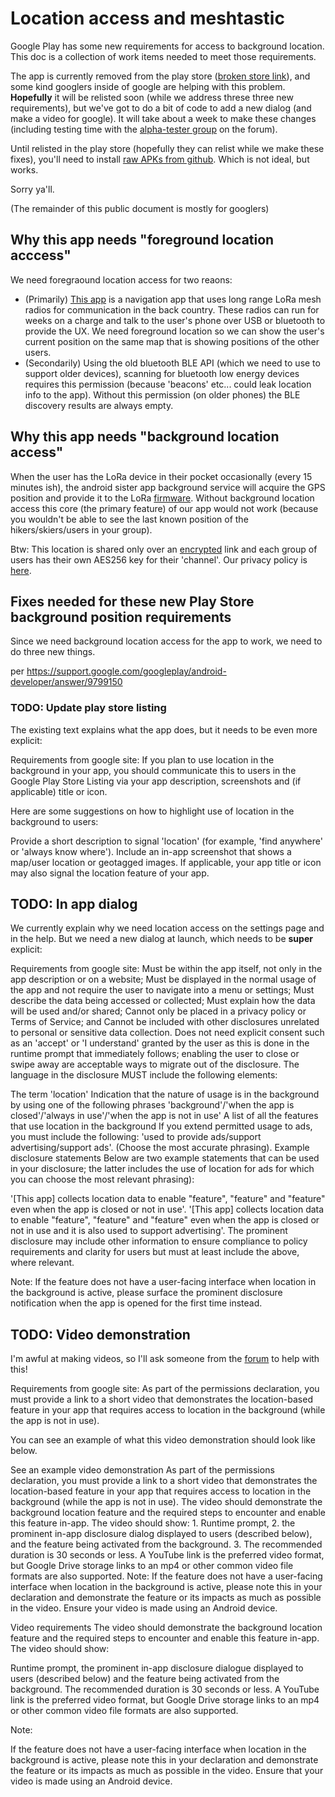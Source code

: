 # Location access and meshtastic

Google Play has some new requirements for access to background location.  This doc is a collection of work items needed to meet those requirements.

The app is currently removed from the play store ([broken store link](https://play.google.com/store/apps/details?id=com.geeksville.mesh)), and some kind googlers inside of google are helping with this problem.  **Hopefully** it will be
relisted soon (while we address threse three new requirements), but we've got to do a bit of code to add a new dialog (and make a video for google).  It will take about a week to make these changes (including testing time with the [alpha-tester group](https://meshtastic.discourse.group/c/development/alpha-testers/) on the forum).

Until relisted in the play store (hopefully they can relist while we make these fixes), you'll need to install [raw APKs from github](https://github.com/meshtastic/Meshtastic-Android/releases).  Which is not ideal, but works.

Sorry ya'll.  

(The remainder of this public document is mostly for googlers)

## Why this app needs "foreground location acccess"

We need foregraound location access for two reaons:

* (Primarily) [This app](https://github.com/meshtastic/Meshtastic-Android) is a navigation app that uses long range LoRa mesh radios for communication in the back country.  These radios can run for weeks on a charge and talk to the user's phone over USB or bluetooth to provide the UX.  We need foreground location so we can show the user's current position on the same map that is showing positions of the other users.
* (Secondarily) Using the old bluetooth BLE API (which we need to use to support older devices), scanning for bluetooth low energy devices requires this permission (because 'beacons' etc... could leak location info to the app).  Without this permission (on older phones) the BLE discovery results are always empty.

## Why this app needs "background location access"

When the user has the LoRa device in their pocket occasionally (every 15 minutes ish), the android sister app background service will acquire the GPS position and provide it to the LoRa [firmware](https://github.com/meshtastic/Meshtastic-device).  Without background location access this core (the primary feature) of our app would not work (because you wouldn't be able to see the last known position of the hikers/skiers/users in your group).

Btw: This location is shared only over an [encrypted](https://meshtastic.org/docs/developers/device/encryption) link and each group of users has their own AES256 key for their 'channel'.  Our privacy policy is [here](https://meshtastic.org/docs/legal/privacy).

## Fixes needed for these new Play Store background position requirements

Since we need background location access for the app to work, we need to do three new things.

per https://support.google.com/googleplay/android-developer/answer/9799150

### TODO: Update play store listing

The existing text explains what the app does, but it needs to be even more explicit:

Requirements from google site:
If you plan to use location in the background in your app, you should communicate this to users in the Google Play Store Listing via your app description, screenshots and (if applicable) title or icon. 

Here are some suggestions on how to highlight use of location in the background to users:

Provide a short description to signal 'location' (for example, 'find anywhere' or 'always know where').
Include an in-app screenshot that shows a map/user location or geotagged images. 
If applicable, your app title or icon may also signal the location feature of your app.

## TODO: In app dialog

We currently explain why we need location access on the settings page and in the help.  But we need a new dialog at launch, which needs to be **super** explicit:

Requirements from google site:
Must be within the app itself, not only in the app description or on a website;
Must be displayed in the normal usage of the app and not require the user to navigate into a menu or settings;
Must describe the data being accessed or collected;
Must explain how the data will be used and/or shared;
Cannot only be placed in a privacy policy or Terms of Service; and
Cannot be included with other disclosures unrelated to personal or sensitive data collection.
Does not need explicit consent such as an 'accept' or 'I understand' granted by the user as this is done in the runtime prompt that immediately follows; enabling the user to close or swipe away are acceptable ways to migrate out of the disclosure.
The language in the disclosure MUST include the following elements:

The term 'location'
Indication that the nature of usage is in the background by using one of the following phrases 'background'/'when the app is closed'/'always in use'/'when the app is not in use'
A list of all the features that use location in the background
If you extend permitted usage to ads, you must include the following: 'used to provide ads/support advertising/support ads'. (Choose the most accurate phrasing).
Example disclosure statements
Below are two example statements that can be used in your disclosure; the latter includes the use of location for ads for which you can choose the most relevant phrasing):

'[This app] collects location data to enable "feature", "feature" and "feature" even when the app is closed or not in use'. 
'[This app] collects location data to enable "feature", "feature" and "feature" even when the app is closed or not in use and it is also used to support advertising'.
The prominent disclosure may include other information to ensure compliance to policy requirements and clarity for users but must at least include the above, where relevant.

Note: If the feature does not have a user-facing interface when location in the background is active, please surface the prominent disclosure notification when the app is opened for the first time instead.

## TODO: Video demonstration

I'm awful at making videos, so I'll ask someone from the [forum](https://meshtastic.discourse.group/) to help with this!

Requirements from google site:
As part of the permissions declaration, you must provide a link to a short video that demonstrates the location-based feature in your app that requires access to location in the background (while the app is not in use). 

You can see an example of what this video demonstration should look like below.

See an example video demonstration
As part of the permissions declaration, you must provide a link to a short video that demonstrates the location-based feature in your app that requires access to location in the background (while the app is not in use). The video should demonstrate the background location feature and the required steps to encounter and enable this feature in-app. The video should show: 1. Runtime prompt, 2. the prominent in-app disclosure dialog displayed to users (described below), and the feature being activated from the background. 3. The recommended duration is 30 seconds or less. A YouTube link is the preferred video format, but Google Drive storage links to an mp4 or other common video file formats are also supported. Note: If the feature does not have a user-facing interface when location in the background is active, please note this in your declaration and demonstrate the feature or its impacts as much as possible in the video. Ensure your video is made using an Android device. 

Video requirements
The video should demonstrate the background location feature and the required steps to encounter and enable this feature in-app. The video should show:

Runtime prompt,
the prominent in-app disclosure dialogue displayed to users (described below)
and the feature being activated from the background.
The recommended duration is 30 seconds or less. A YouTube link is the preferred video format, but Google Drive storage links to an mp4 or other common video file formats are also supported.

Note:

If the feature does not have a user-facing interface when location in the background is active, please note this in your declaration and demonstrate the feature or its impacts as much as possible in the video.
Ensure that your video is made using an Android device.